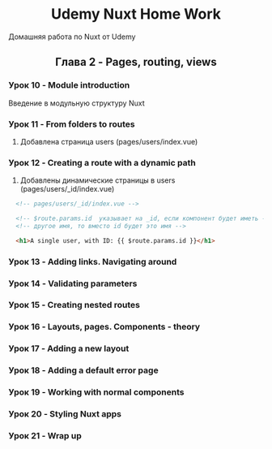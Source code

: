 <h1 align="center">Udemy Nuxt Home Work</h1>

Домашняя работа по Nuxt от Udemy

<!-- Глава 2 -->
<!-------------------------------------------------------------------------->

<h2 align="center">Глава 2 - Pages, routing, views</h2>

### Урок 10 - Module introduction

Введение в модульную структуру Nuxt

### Урок 11 - From folders to routes

1. Добавлена страница users (pages/users/index.vue)

### Урок 12 - Creating a route with a dynamic path

1. Добавлены динамические страницы в users (pages/users/_id/index.vue)

```html
  <!-- pages/users/_id/index.vue -->

  <!-- $route.params.id  указывает на _id, если компонент будет иметь -->
  <!-- другое имя, то вместо id будет это имя -->

  <h1>A single user, with ID: {{ $route.params.id }}</h1>
```

### Урок 13 - Adding links. Navigating around

### Урок 14 - Validating parameters

### Урок 15 - Creating nested routes

### Урок 16 - Layouts, pages. Components - theory

### Урок 17 - Adding a new layout

### Урок 18 - Adding a default error page

### Урок 19 - Working with normal components

### Урок 20 - Styling Nuxt apps

### Урок 21 - Wrap up

<!-- Глава 3 -->
<!-------------------------------------------------------------------------->

